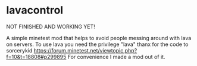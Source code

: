 # lavacontrol
NOT FINISHED AND WORKING YET!

A simple minetest mod that helps to avoid people messing around with lava on servers.
To use lava you need the privilege "lava"
thanx for the code to sorcerykid https://forum.minetest.net/viewtopic.php?f=10&t=18808#p299895 
For convenience I made a mod out of it. 
